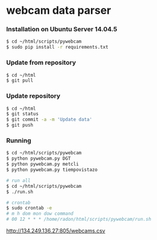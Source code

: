 # webcam data parser

### Installation on Ubuntu Server 14.04.5
```sh
$ cd ~/html/scripts/pywebcam
$ sudo pip install -r requirements.txt
```
### Update from repository
```sh
$ cd ~/html
$ git pull
```
### Update repository
```sh
$ cd ~/html
$ git status
$ git commit -a -m 'Update data'
$ git push
```
### Running
```sh
$ cd ~/html/scripts/pywebcam
$ python pywebcam.py DGT
$ python pywebcam.py metcli
$ python pywebcam.py tiempovistazo
```
```sh
# run all
$ cd ~/html/scripts/pywebcam
$ ./run.sh
```
```sh
# crontab
$ sudo crontab -e
# m h dom mon dow command
# 00 12 * * * /home/radon/html/scripts/pywebcam/run.sh
```

http://134.249.136.27:805/webcams.csv

